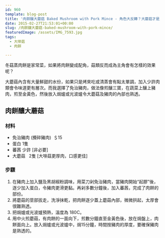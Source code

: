 ```yaml
---
id: 960
template: blog-post
title: '肉餅釀大蘑菇 Baked Mushroom with Pork Mince - 角色大反轉？大蘑菇才是主角'
date: 2015-02-27T21:53:01+00:00
slug: /肉餅鑲大蘑菇-baked-mushroom-with-pork-mince/
featuredImage: /assets/IMG_7593.jpg
tags:
  - 大啡菇
  - 肉餅

---
```

冬菇蒸肉餅是家常菜，如果將肉餅變成配角，菇類反而成為主角會有怎樣的效果呢？

大蘑菇內含有大量鮮甜的水份，如果只是烤來吃或清蒸會有點太單調，加入少許肉類會令味道更有層次。而我選擇了免治豬肉，做法像煎釀三寶，在蔬菜上釀上豬肉，煎至金黃色，然後放入焗爐或光波爐令大蘑菇及豬肉的內部也熟透。

<!--more-->

## 肉餅釀大蘑菇

### 材料

* 免治豬肉 (攪碎豬肉)  ＄15
* 蛋白 1隻
* 蕃茜 少許 [非必要]
* 大蘑菇   2隻 [大啡菇更厚肉，口感更佳]

### 步驟

  1. 在豬肉上加入鹽及黑胡椒粉調味，用菜刀剁免治豬肉，當豬肉開始“起膠”後，逐少加入蛋白，令豬肉更滑更黏。再剁多數分鐘後，加入蕃茜，完成了肉餅的部份。
  2. 將蘑菇的莖部拔走，洗淨抹乾，把肉餅逐少蓋上蘑菇內部，微微拱起，太厚會很難熟透。
  3. 把焗爐或光波爐預熱，溫度為 180C。
  4. 用中火煎蘑菇，有肉餅的一面向下，煎數分鐘直至金黃色後，放在焗盤上，肉餅面向上。放入焗爐或光波爐中，焗15分鐘，時間按豬肉的厚度，要確保豬肉是熟透的。
